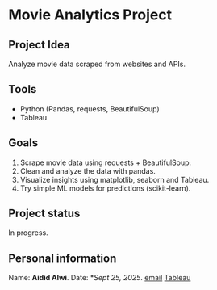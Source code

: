 # Movie Analytics Project

## Project Idea
Analyze movie data scraped from websites and APIs.

## Tools
- Python (Pandas, requests, BeautifulSoup)
- Tableau

## Goals
1. Scrape movie data using requests + BeautifulSoup.
2. Clean and analyze the data with pandas.
3. Visualize insights using matplotlib, seaborn and Tableau.
4. Try simple ML models for predictions (scikit-learn).

## Project status
In progress.

## Personal information
Name: **Aidid Alwi**.
Date: **Sept 25, 2025*.
[email](sharifaidid4@gmail.com)
[Tableau](https://public.tableau.com/app/profile/aidid.alwi)